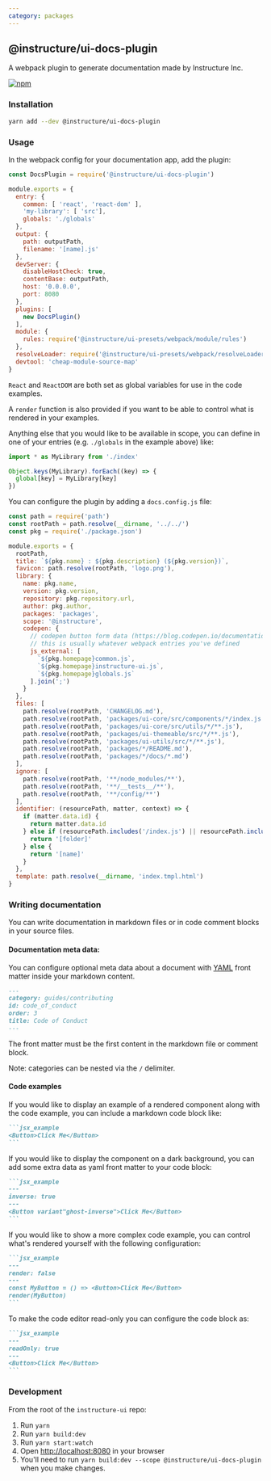 ```yaml
---
category: packages
---
```


## @instructure/ui-docs-plugin

A webpack plugin to generate documentation made by Instructure Inc.

[npm]: https://img.shields.io/npm/v/@instructure/ui-docs-plugin.svg
[npm-url]: https://npmjs.com/package/@instructure/ui-docs-plugin

[![npm][npm]][npm-url]

### Installation

```sh
yarn add --dev @instructure/ui-docs-plugin
```

### Usage

In the webpack config for your documentation app, add the plugin:

```js
const DocsPlugin = require('@instructure/ui-docs-plugin')

module.exports = {
  entry: {
    common: [ 'react', 'react-dom' ],
    'my-library': [ 'src'],
    globals: './globals'
  },
  output: {
    path: outputPath,
    filename: '[name].js'
  },
  devServer: {
    disableHostCheck: true,
    contentBase: outputPath,
    host: '0.0.0.0',
    port: 8080
  },
  plugins: [
    new DocsPlugin()
  ],
  module: {
    rules: require('@instructure/ui-presets/webpack/module/rules')
  },
  resolveLoader: require('@instructure/ui-presets/webpack/resolveLoader'),
  devtool: 'cheap-module-source-map'
}
```

`React` and `ReactDOM` are both set as global variables for use in the code examples.

A `render` function is also provided if you want to be able to control what is rendered in your examples.

Anything else that you would like to be available in scope, you can define
in one of your entries (e.g. `./globals` in the example above) like:

```js
import * as MyLibrary from './index'

Object.keys(MyLibrary).forEach((key) => {
  global[key] = MyLibrary[key]
})
```

You can configure the plugin by adding a `docs.config.js` file:

```js
const path = require('path')
const rootPath = path.resolve(__dirname, '../../')
const pkg = require('./package.json')

module.exports = {
  rootPath,
  title: `${pkg.name} : ${pkg.description} (${pkg.version})`,
  favicon: path.resolve(rootPath, 'logo.png'),
  library: {
    name: pkg.name,
    version: pkg.version,
    repository: pkg.repository.url,
    author: pkg.author,
    packages: 'packages',
    scope: '@instructure',
    codepen: {
      // codepen button form data (https://blog.codepen.io/documentation/api/prefill/)
      // this is usually whatever webpack entries you've defined
      js_external: [
        `${pkg.homepage}common.js`,
        `${pkg.homepage}instructure-ui.js`,
        `${pkg.homepage}globals.js`
      ].join(';')
    }
  },
  files: [
    path.resolve(rootPath, 'CHANGELOG.md'),
    path.resolve(rootPath, 'packages/ui-core/src/components/*/index.js'),
    path.resolve(rootPath, 'packages/ui-core/src/utils/*/**.js'),
    path.resolve(rootPath, 'packages/ui-themeable/src/*/**.js'),
    path.resolve(rootPath, 'packages/ui-utils/src/*/**.js'),
    path.resolve(rootPath, 'packages/*/README.md'),
    path.resolve(rootPath, 'packages/*/docs/*.md')
  ],
  ignore: [
    path.resolve(rootPath, '**/node_modules/**'),
    path.resolve(rootPath, '**/__tests__/**'),
    path.resolve(rootPath, '**/config/**')
  ],
  identifier: (resourcePath, matter, context) => {
    if (matter.data.id) {
      return matter.data.id
    } else if (resourcePath.includes('/index.js') || resourcePath.includes('README.md')) {
      return '[folder]'
    } else {
      return '[name]'
    }
  },
  template: path.resolve(__dirname, 'index.tmpl.html')
}
```

### Writing documentation

You can write documentation in markdown files or in code comment blocks in your source files.

#### Documentation meta data:

You can configure optional meta data about a document with [YAML](http://yaml.org/) front matter inside your markdown content.

````md
---
category: guides/contributing
id: code_of_conduct
order: 3
title: Code of Conduct
---
````

The front matter must be the first content in the markdown file or comment block.

Note: categories can be nested via the `/` delimiter.

#### Code examples

If you would like to display an example of a rendered component along with the code example, you can include a
markdown code block like:

````md
```jsx_example
<Button>Click Me</Button>
```
````

If you would like to display the component on a dark background, you can add some extra data as
yaml front matter to your code block:

````md
```jsx_example
---
inverse: true
---
<Button variant"ghost-inverse">Click Me</Button>
```
````

If you would like to show a more complex code example, you can control what's rendered yourself with the following
configuration:

````md
```jsx_example
---
render: false
---
const MyButton = () => <Button>Click Me</Button>
render(MyButton)
```
````

To make the code editor read-only you can configure the code block as:

````md
```jsx_example
---
readOnly: true
---
<Button>Click Me</Button>
```
````

### Development

From the root of the `instructure-ui` repo:

1. Run `yarn`
1. Run `yarn build:dev`
1. Run `yarn start:watch`
1. Open [http://localhost:8080](http://localhost:8080) in your browser
1. You'll need to run `yarn build:dev --scope @instructure/ui-docs-plugin` when you make changes.
